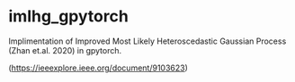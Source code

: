 # imlhg_gpytorch
Implimentation of Improved Most Likely Heteroscedastic Gaussian Process (Zhan et.al. 2020) in gpytorch.

(https://ieeexplore.ieee.org/document/9103623)

